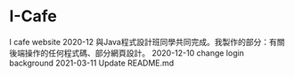 # I-Cafe
 I cafe website
 2020-12 與Java程式設計班同學共同完成。我製作的部分：有關後端操作的任何程式碼、部分網頁設計。
 2020-12-10 change login background
 2021-03-11 Update README.md
